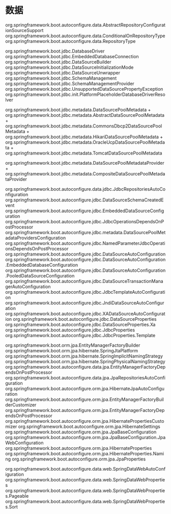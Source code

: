 # 数据

org.springframework.boot.autoconfigure.data.AbstractRepositoryConfigurationSourceSupport
org.springframework.boot.autoconfigure.data.ConditionalOnRepositoryType
org.springframework.boot.autoconfigure.data.RepositoryType


org.springframework.boot.jdbc.DatabaseDriver
org.springframework.boot.jdbc.EmbeddedDatabaseConnection
org.springframework.boot.jdbc.DataSourceBuilder
org.springframework.boot.jdbc.DataSourceInitializationMode
org.springframework.boot.jdbc.DataSourceUnwrapper
org.springframework.boot.jdbc.SchemaManagement
org.springframework.boot.jdbc.SchemaManagementProvider
org.springframework.boot.jdbc.UnsupportedDataSourcePropertyException
org.springframework.boot.jdbc.init.PlatformPlaceholderDatabaseDriverResolver

org.springframework.boot.jdbc.metadata.DataSourcePoolMetadata
    + org.springframework.boot.jdbc.metadata.AbstractDataSourcePoolMetadata<T>
        + org.springframework.boot.jdbc.metadata.CommonsDbcp2DataSourcePoolMetadata
        + org.springframework.boot.jdbc.metadata.HikariDataSourcePoolMetadata
        + org.springframework.boot.jdbc.metadata.OracleUcpDataSourcePoolMetadata
        + org.springframework.boot.jdbc.metadata.TomcatDataSourcePoolMetadata

org.springframework.boot.jdbc.metadata.DataSourcePoolMetadataProvider
    + org.springframework.boot.jdbc.metadata.CompositeDataSourcePoolMetadataProvider

org.springframework.boot.autoconfigure.data.jdbc.JdbcRepositoriesAutoConfiguration
org.springframework.boot.autoconfigure.jdbc.DataSourceSchemaCreatedEvent
org.springframework.boot.autoconfigure.jdbc.EmbeddedDataSourceConfiguration
org.springframework.boot.autoconfigure.jdbc.JdbcOperationsDependsOnPostProcessor
org.springframework.boot.autoconfigure.jdbc.metadata.DataSourcePoolMetadataProvidersConfiguration
org.springframework.boot.autoconfigure.jdbc.NamedParameterJdbcOperationsDependsOnPostProcessor
org.springframework.boot.autoconfigure.jdbc.DataSourceAutoConfiguration
org.springframework.boot.autoconfigure.jdbc.DataSourceAutoConfiguration.EmbeddedDatabaseConfiguration
org.springframework.boot.autoconfigure.jdbc.DataSourceAutoConfiguration.PooledDataSourceConfiguration
org.springframework.boot.autoconfigure.jdbc.DataSourceTransactionManagerAutoConfiguration
org.springframework.boot.autoconfigure.jdbc.JdbcTemplateAutoConfiguration
org.springframework.boot.autoconfigure.jdbc.JndiDataSourceAutoConfiguration
org.springframework.boot.autoconfigure.jdbc.XADataSourceAutoConfiguration
org.springframework.boot.autoconfigure.jdbc.DataSourceProperties
org.springframework.boot.autoconfigure.jdbc.DataSourceProperties.Xa
org.springframework.boot.autoconfigure.jdbc.JdbcProperties
org.springframework.boot.autoconfigure.jdbc.JdbcProperties.Template

org.springframework.boot.orm.jpa.EntityManagerFactoryBuilder
org.springframework.boot.orm.jpa.hibernate.SpringJtaPlatform
org.springframework.boot.orm.jpa.hibernate.SpringImplicitNamingStrategy
org.springframework.boot.orm.jpa.hibernate.SpringPhysicalNamingStrategy
org.springframework.boot.autoconfigure.data.jpa.EntityManagerFactoryDependsOnPostProcessor
org.springframework.boot.autoconfigure.data.jpa.JpaRepositoriesAutoConfiguration
org.springframework.boot.autoconfigure.orm.jpa.HibernateJpaAutoConfiguration
org.springframework.boot.autoconfigure.orm.jpa.EntityManagerFactoryBuilderCustomizer
org.springframework.boot.autoconfigure.orm.jpa.EntityManagerFactoryDependsOnPostProcessor
org.springframework.boot.autoconfigure.orm.jpa.HibernatePropertiesCustomizer
org.springframework.boot.autoconfigure.orm.jpa.HibernateSettings
org.springframework.boot.autoconfigure.orm.jpa.JpaBaseConfiguration
org.springframework.boot.autoconfigure.orm.jpa.JpaBaseConfiguration.JpaWebConfiguration
org.springframework.boot.autoconfigure.orm.jpa.HibernateProperties
org.springframework.boot.autoconfigure.orm.jpa.HibernateProperties.Naming
org.springframework.boot.autoconfigure.orm.jpa.JpaProperties

org.springframework.boot.autoconfigure.data.web.SpringDataWebAutoConfiguration
org.springframework.boot.autoconfigure.data.web.SpringDataWebProperties
org.springframework.boot.autoconfigure.data.web.SpringDataWebProperties.Pageable
org.springframework.boot.autoconfigure.data.web.SpringDataWebProperties.Sort











































